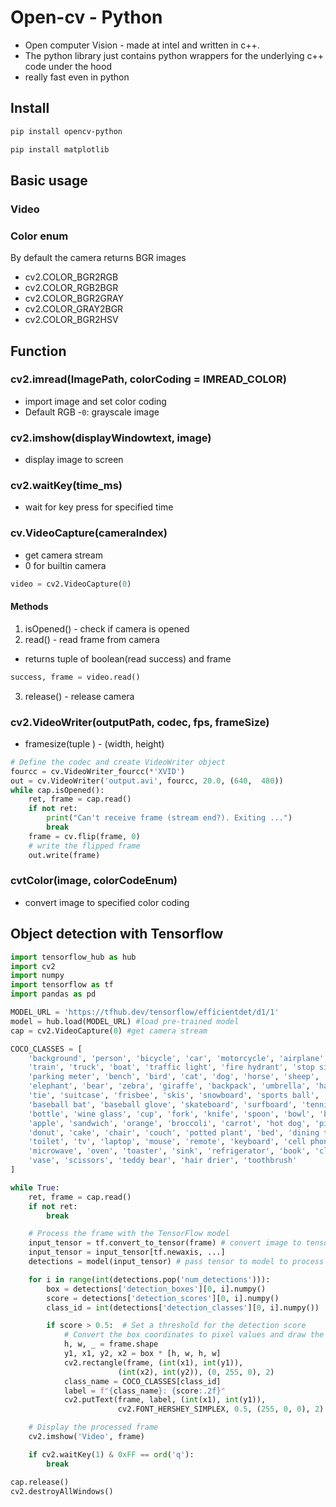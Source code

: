 # Open-cv - Python

- Open computer Vision - made at intel and written in c++.
- The python library just contains python wrappers for the underlying c++ code under the hood
- really fast even in python

## Install

```sh
pip install opencv-python

pip install matplotlib
```

## Basic usage

### Video

### Color enum

By default the camera returns BGR images

- cv2.COLOR_BGR2RGB
- cv2.COLOR_RGB2BGR
- cv2.COLOR_BGR2GRAY
- cv2.COLOR_GRAY2BGR
- cv2.COLOR_BGR2HSV

## Function

### cv2.imread(ImagePath, colorCoding = IMREAD_COLOR)

- import image and set color coding
- Default RGB -`0`: grayscale image

### cv2.imshow(displayWindowtext, image)

- display image to screen

### cv2.waitKey(time_ms)

- wait for key press for specified time

### cv.VideoCapture(cameraIndex)

- get camera stream
- 0 for builtin camera

```python
video = cv2.VideoCapture(0)
```

#### Methods

1. isOpened() - check if camera is opened
2. read() - read frame from camera

- returns tuple of boolean(read success) and frame

```python
success, frame = video.read()
```

3. release() - release camera

### cv2.VideoWriter(outputPath, codec, fps, frameSize)

- framesize(tuple ) - (width, height)

```python
# Define the codec and create VideoWriter object
fourcc = cv.VideoWriter_fourcc(*'XVID')
out = cv.VideoWriter('output.avi', fourcc, 20.0, (640,  480))
while cap.isOpened():
    ret, frame = cap.read()
    if not ret:
        print("Can't receive frame (stream end?). Exiting ...")
        break
    frame = cv.flip(frame, 0)
    # write the flipped frame
    out.write(frame)
```

### cvtColor(image, colorCodeEnum)

- convert image to specified color coding

## Object detection with Tensorflow

```python
import tensorflow_hub as hub
import cv2
import numpy
import tensorflow as tf
import pandas as pd

MODEL_URL = 'https://tfhub.dev/tensorflow/efficientdet/d1/1'
model = hub.load(MODEL_URL) #load pre-trained model
cap = cv2.VideoCapture(0) #get camera stream

COCO_CLASSES = [
    'background', 'person', 'bicycle', 'car', 'motorcycle', 'airplane', 'bus',
    'train', 'truck', 'boat', 'traffic light', 'fire hydrant', 'stop sign',
    'parking meter', 'bench', 'bird', 'cat', 'dog', 'horse', 'sheep', 'cow',
    'elephant', 'bear', 'zebra', 'giraffe', 'backpack', 'umbrella', 'handbag',
    'tie', 'suitcase', 'frisbee', 'skis', 'snowboard', 'sports ball', 'kite',
    'baseball bat', 'baseball glove', 'skateboard', 'surfboard', 'tennis racket',
    'bottle', 'wine glass', 'cup', 'fork', 'knife', 'spoon', 'bowl', 'banana',
    'apple', 'sandwich', 'orange', 'broccoli', 'carrot', 'hot dog', 'pizza',
    'donut', 'cake', 'chair', 'couch', 'potted plant', 'bed', 'dining table',
    'toilet', 'tv', 'laptop', 'mouse', 'remote', 'keyboard', 'cell phone',
    'microwave', 'oven', 'toaster', 'sink', 'refrigerator', 'book', 'clock',
    'vase', 'scissors', 'teddy bear', 'hair drier', 'toothbrush'
]

while True:
    ret, frame = cap.read()
    if not ret:
        break

    # Process the frame with the TensorFlow model
    input_tensor = tf.convert_to_tensor(frame) # convert image to tenso
    input_tensor = input_tensor[tf.newaxis, ...]
    detections = model(input_tensor) # pass tensor to model to process

    for i in range(int(detections.pop('num_detections'))):
        box = detections['detection_boxes'][0, i].numpy()
        score = detections['detection_scores'][0, i].numpy()
        class_id = int(detections['detection_classes'][0, i].numpy())

        if score > 0.5:  # Set a threshold for the detection score
            # Convert the box coordinates to pixel values and draw the box and label on the frame
            h, w, _ = frame.shape
            y1, x1, y2, x2 = box * [h, w, h, w]
            cv2.rectangle(frame, (int(x1), int(y1)),
                        (int(x2), int(y2)), (0, 255, 0), 2)
            class_name = COCO_CLASSES[class_id]
            label = f"{class_name}: {score:.2f}"
            cv2.putText(frame, label, (int(x1), int(y1)),
                        cv2.FONT_HERSHEY_SIMPLEX, 0.5, (255, 0, 0), 2)

    # Display the processed frame
    cv2.imshow('Video', frame)

    if cv2.waitKey(1) & 0xFF == ord('q'):
        break

cap.release()
cv2.destroyAllWindows()

```
